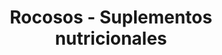 ---
title: "Rocosos - Suplementos nutricionales"
url: /alhama-de-murcia/rocosos-suplementos-nutricionales/
shop: Lebensmittel
---